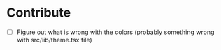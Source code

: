 # Contribute

- [ ] Figure out what is wrong with the colors (probably something wrong with src/lib/theme.tsx file)

